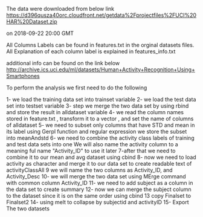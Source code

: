
The data were downloaded from below link 
https://d396qusza40orc.cloudfront.net/getdata%2Fprojectfiles%2FUCI%20HAR%20Dataset.zip

on 2018-09-22 20:00 GMT

All Columns Labels can be found in features.txt in the orginal datasets files.
All Explanation of each column label is explained in features_info.txt

additional info can be found on the link below
http://archive.ics.uci.edu/ml/datasets/Human+Activity+Recognition+Using+Smartphones


To perform the analysis we first need to do the following

1-  we load the training data set into trainset variable
2- we load the test data set into testset variable
3-   step we merge the two data set by using rbind and store the result in alldataset variable 
4- we read the column names stored in feature.txt , transform it to a vector , and set the name of columns of alldataset
5- we need to subset only columns that have STD and mean in its label using Gerpl function and regular expression
 we store the subset into meanAndstd 
6- we need to combine the activity class labels of training and test data sets into one 
 We will also name the activity column to a meaning ful name "Activity_ID" to use it later
7-after that we need to combine it to our mean and avg dataset using cbind
8- now we need to load activity as character and merge it to our data set to create readable text of activityClassAll
9 we will name the two columns as Activity_ID, and Activity_Desc
10- we will merge the two data set using MErge command with common column Activity_ID
11-  we need to add subject as a column in the data set to create summary 
12- now we can merge the subject column to the dataset since it is on the same order using cbind
13 copy Finalset to Finalset2 
14- using melt to collapse by subjectid and activityID
15- Export The two datasets

